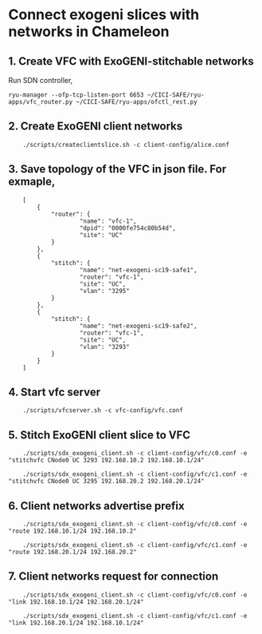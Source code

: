 # Connect exogeni slices with networks in Chameleon

## 1. Create VFC with ExoGENI-stitchable networks

Run SDN controller,

    ryu-manager --ofp-tcp-listen-port 6653 ~/CICI-SAFE/ryu-apps/vfc_router.py ~/CICI-SAFE/ryu-apps/ofctl_rest.py

## 2. Create ExoGENI client networks
        
        ./scripts/createclientslice.sh -c client-config/alice.conf

## 3. Save topology of the VFC in json file. For exmaple,


        [
            {
                "router": {
                        "name": "vfc-1",
                        "dpid": "0000fe754c80b54d",
                        "site": "UC"
                }
            },
            {
                "stitch": {
                        "name": "net-exogeni-sc19-safe1",
                        "router": "vfc-1",
                        "site": "UC",
                        "vlan": "3295"
                }
            },
            {
                "stitch": {
                        "name": "net-exogeni-sc19-safe2",
                        "router": "vfc-1",
                        "site": "UC",
                        "vlan": "3293"
                }
            }
        ]

## 4. Start vfc server

        ./scripts/vfcserver.sh -c vfc-config/vfc.conf

## 5. Stitch ExoGENI client slice to VFC


        ./scripts/sdx_exogeni_client.sh -c client-config/vfc/c0.conf -e "stitchvfc CNode0 UC 3293 192.168.10.2 192.168.10.1/24"

        ./scripts/sdx_exogeni_client.sh -c client-config/vfc/c1.conf -e "stitchvfc CNode0 UC 3295 192.168.20.2 192.168.20.1/24"

## 6. Client networks advertise prefix

        ./scripts/sdx_exogeni_client.sh -c client-config/vfc/c0.conf -e "route 192.168.10.1/24 192.168.10.2"

        ./scripts/sdx_exogeni_client.sh -c client-config/vfc/c1.conf -e "route 192.168.20.1/24 192.168.20.2"

## 7. Client networks request for connection

        ./scripts/sdx_exogeni_client.sh -c client-config/vfc/c0.conf -e "link 192.168.10.1/24 192.168.20.1/24"

        ./scripts/sdx_exogeni_client.sh -c client-config/vfc/c1.conf -e "link 192.168.20.1/24 192.168.10.1/24"
